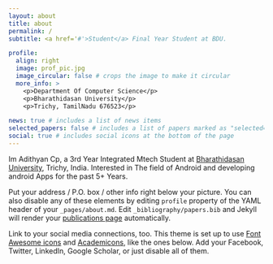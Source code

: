 ```yaml
---
layout: about
title: about
permalink: /
subtitle: <a href='#'>Student</a> Final Year Student at BDU. 

profile:
  align: right
  image: prof_pic.jpg
  image_circular: false # crops the image to make it circular
  more_info: >
    <p>Department Of Computer Science</p>
    <p>Bharathidasan University</p>
    <p>Trichy, TamilNadu 676523</p>

news: true # includes a list of news items
selected_papers: false # includes a list of papers marked as "selected={true}"
social: true # includes social icons at the bottom of the page
---
```


Im Adithyan Cp, a 3rd Year Integrated Mtech Student at [Bharathidasan University](https://www.bdu.ac.in/), Trichy, India. Interested in The field of Android and developing android Apps for the past 5+ Years.

Put your address / P.O. box / other info right below your picture. You can also disable any of these elements by editing `profile` property of the YAML header of your `_pages/about.md`. Edit `_bibliography/papers.bib` and Jekyll will render your [publications page](/al-folio/publications/) automatically.

Link to your social media connections, too. This theme is set up to use [Font Awesome icons](https://fontawesome.com/) and [Academicons](https://jpswalsh.github.io/academicons/), like the ones below. Add your Facebook, Twitter, LinkedIn, Google Scholar, or just disable all of them.
